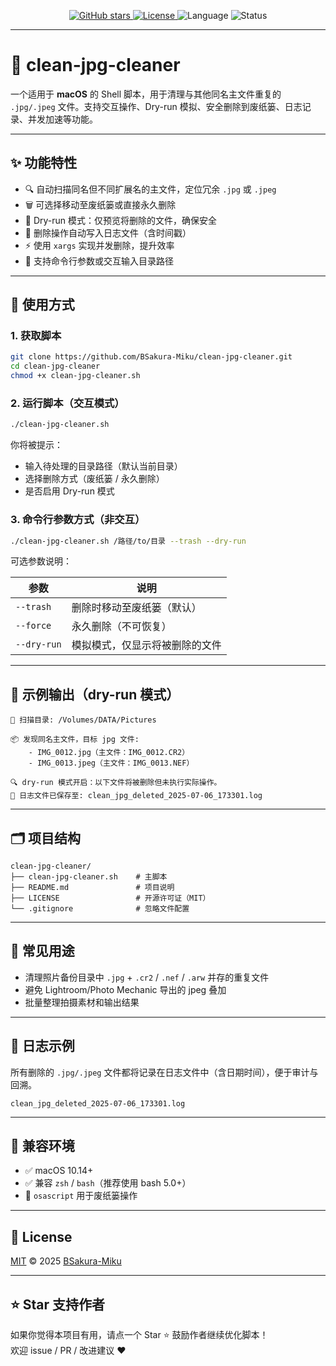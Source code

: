 <p align="center">
  <a href="https://github.com/BSakura-Miku/clean-jpg-cleaner/stargazers">
    <img src="https://img.shields.io/github/stars/BSakura-Miku/clean-jpg-cleaner?style=social" alt="GitHub stars">
  </a>
  <a href="https://github.com/BSakura-Miku/clean-jpg-cleaner/blob/main/LICENSE">
    <img src="https://img.shields.io/github/license/BSakura-Miku/clean-jpg-cleaner" alt="License">
  </a>
  <img src="https://img.shields.io/badge/language-shell-green.svg" alt="Language">
  <img src="https://img.shields.io/badge/status-active-brightgreen" alt="Status">
</p>

---
# 🧹 clean-jpg-cleaner

一个适用于 **macOS** 的 Shell 脚本，用于清理与其他同名主文件重复的 `.jpg/.jpeg` 文件。支持交互操作、Dry-run 模拟、安全删除到废纸篓、日志记录、并发加速等功能。

---

## ✨ 功能特性

- 🔍 自动扫描同名但不同扩展名的主文件，定位冗余 `.jpg` 或 `.jpeg`
- 🗑️ 可选择移动至废纸篓或直接永久删除
- 🤖 Dry-run 模式：仅预览将删除的文件，确保安全
- 📝 删除操作自动写入日志文件（含时间戳）
- ⚡ 使用 `xargs` 实现并发删除，提升效率
- 📂 支持命令行参数或交互输入目录路径

---

## 🚀 使用方式

### 1. 获取脚本

```bash
git clone https://github.com/BSakura-Miku/clean-jpg-cleaner.git
cd clean-jpg-cleaner
chmod +x clean-jpg-cleaner.sh
```

### 2. 运行脚本（交互模式）

```bash
./clean-jpg-cleaner.sh
```

你将被提示：

- 输入待处理的目录路径（默认当前目录）
- 选择删除方式（废纸篓 / 永久删除）
- 是否启用 Dry-run 模式

### 3. 命令行参数方式（非交互）

```bash
./clean-jpg-cleaner.sh /路径/to/目录 --trash --dry-run
```

可选参数说明：

| 参数       | 说明                         |
|------------|------------------------------|
| `--trash`  | 删除时移动至废纸篓（默认）  |
| `--force`  | 永久删除（不可恢复）         |
| `--dry-run`| 模拟模式，仅显示将被删除的文件 |

---

## 📄 示例输出（dry-run 模式）

```
📂 扫描目录: /Volumes/DATA/Pictures

📦 发现同名主文件，目标 jpg 文件:
    - IMG_0012.jpg（主文件：IMG_0012.CR2）
    - IMG_0013.jpeg（主文件：IMG_0013.NEF）

🔍 dry-run 模式开启：以下文件将被删除但未执行实际操作。
📝 日志文件已保存至: clean_jpg_deleted_2025-07-06_173301.log
```

---

## 🗂️ 项目结构

```
clean-jpg-cleaner/
├── clean-jpg-cleaner.sh    # 主脚本
├── README.md               # 项目说明
├── LICENSE                 # 开源许可证（MIT）
└── .gitignore              # 忽略文件配置
```

---

## 📎 常见用途

- 清理照片备份目录中 `.jpg` + `.cr2` / `.nef` / `.arw` 并存的重复文件
- 避免 Lightroom/Photo Mechanic 导出的 jpeg 叠加
- 批量整理拍摄素材和输出结果

---

## 🧾 日志示例

所有删除的 `.jpg/.jpeg` 文件都将记录在日志文件中（含日期时间），便于审计与回溯。

```
clean_jpg_deleted_2025-07-06_173301.log
```

---

## 🧪 兼容环境

- ✅ macOS 10.14+
- ✅ 兼容 `zsh` / `bash`（推荐使用 bash 5.0+）
- 🔄 `osascript` 用于废纸篓操作

---

## 📄 License

[MIT](LICENSE) © 2025 [BSakura-Miku](https://github.com/BSakura-Miku)

---

## ⭐ Star 支持作者

如果你觉得本项目有用，请点一个 Star ⭐ 鼓励作者继续优化脚本！  
欢迎 issue / PR / 改进建议 ❤️
